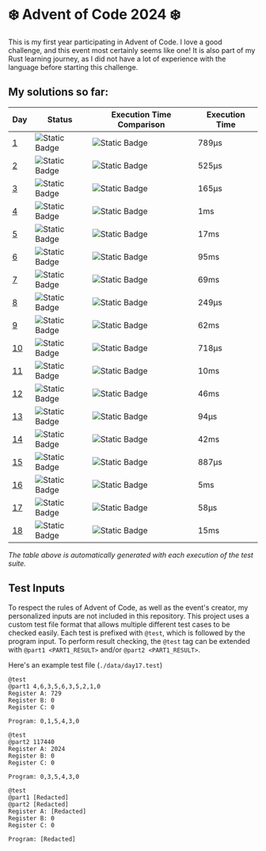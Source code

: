 # ❄️ Advent of Code 2024 ❄️
This is my first year participating in Advent of Code. I love a good challenge, and this event most certainly seems like one!
It is also part of my Rust learning journey, as I did not have a lot of experience with the language before starting this challenge.

## My solutions so far:
<!-- {RESULTS_START} -->
| Day | Status | Execution Time Comparison | Execution Time |
|-----|--------|---------------------------|----------------|
|[1](src/days/day1.rs)|![Static Badge](https://img.shields.io/badge/Success-green?style=flat)|![Static Badge](https://progress-bar.xyz/0/?width=500&progress_color=8935D9&progress_background=404040&show_text=false)|789µs|
|[2](src/days/day2.rs)|![Static Badge](https://img.shields.io/badge/Success-green?style=flat)|![Static Badge](https://progress-bar.xyz/0/?width=500&progress_color=8935D9&progress_background=404040&show_text=false)|525µs|
|[3](src/days/day3.rs)|![Static Badge](https://img.shields.io/badge/Success-green?style=flat)|![Static Badge](https://progress-bar.xyz/0/?width=500&progress_color=8935D9&progress_background=404040&show_text=false)|165µs|
|[4](src/days/day4.rs)|![Static Badge](https://img.shields.io/badge/Success-green?style=flat)|![Static Badge](https://progress-bar.xyz/1/?width=500&progress_color=8935D9&progress_background=404040&show_text=false)|1ms|
|[5](src/days/day5.rs)|![Static Badge](https://img.shields.io/badge/Success-green?style=flat)|![Static Badge](https://progress-bar.xyz/14/?width=500&progress_color=8935D9&progress_background=404040&show_text=false)|17ms|
|[6](src/days/day6.rs)|![Static Badge](https://img.shields.io/badge/Success-green?style=flat)|![Static Badge](https://progress-bar.xyz/83/?width=500&progress_color=8935D9&progress_background=404040&show_text=false)|95ms|
|[7](src/days/day7.rs)|![Static Badge](https://img.shields.io/badge/Success-green?style=flat)|![Static Badge](https://progress-bar.xyz/60/?width=500&progress_color=8935D9&progress_background=404040&show_text=false)|69ms|
|[8](src/days/day8.rs)|![Static Badge](https://img.shields.io/badge/Success-green?style=flat)|![Static Badge](https://progress-bar.xyz/0/?width=500&progress_color=8935D9&progress_background=404040&show_text=false)|249µs|
|[9](src/days/day9.rs)|![Static Badge](https://img.shields.io/badge/Success-green?style=flat)|![Static Badge](https://progress-bar.xyz/54/?width=500&progress_color=8935D9&progress_background=404040&show_text=false)|62ms|
|[10](src/days/day10.rs)|![Static Badge](https://img.shields.io/badge/Success-green?style=flat)|![Static Badge](https://progress-bar.xyz/0/?width=500&progress_color=8935D9&progress_background=404040&show_text=false)|718µs|
|[11](src/days/day11.rs)|![Static Badge](https://img.shields.io/badge/Success-green?style=flat)|![Static Badge](https://progress-bar.xyz/9/?width=500&progress_color=8935D9&progress_background=404040&show_text=false)|10ms|
|[12](src/days/day12.rs)|![Static Badge](https://img.shields.io/badge/Success-green?style=flat)|![Static Badge](https://progress-bar.xyz/40/?width=500&progress_color=8935D9&progress_background=404040&show_text=false)|46ms|
|[13](src/days/day13.rs)|![Static Badge](https://img.shields.io/badge/Success-green?style=flat)|![Static Badge](https://progress-bar.xyz/0/?width=500&progress_color=8935D9&progress_background=404040&show_text=false)|94µs|
|[14](src/days/day14.rs)|![Static Badge](https://img.shields.io/badge/Success-green?style=flat)|![Static Badge](https://progress-bar.xyz/37/?width=500&progress_color=8935D9&progress_background=404040&show_text=false)|42ms|
|[15](src/days/day15.rs)|![Static Badge](https://img.shields.io/badge/Success-green?style=flat)|![Static Badge](https://progress-bar.xyz/0/?width=500&progress_color=8935D9&progress_background=404040&show_text=false)|887µs|
|[16](src/days/day16.rs)|![Static Badge](https://img.shields.io/badge/Success-green?style=flat)|![Static Badge](https://progress-bar.xyz/4/?width=500&progress_color=8935D9&progress_background=404040&show_text=false)|5ms|
|[17](src/days/day17.rs)|![Static Badge](https://img.shields.io/badge/Success-green?style=flat)|![Static Badge](https://progress-bar.xyz/0/?width=500&progress_color=8935D9&progress_background=404040&show_text=false)|58µs|
|[18](src/days/day18.rs)|![Static Badge](https://img.shields.io/badge/Success-green?style=flat)|![Static Badge](https://progress-bar.xyz/13/?width=500&progress_color=8935D9&progress_background=404040&show_text=false)|15ms|
<!-- {DAY 1=789} -->
<!-- {DAY 2=525} -->
<!-- {DAY 3=165} -->
<!-- {DAY 4=1723} -->
<!-- {DAY 5=17026} -->
<!-- {DAY 6=95598} -->
<!-- {DAY 7=69033} -->
<!-- {DAY 8=249} -->
<!-- {DAY 9=62599} -->
<!-- {DAY 10=718} -->
<!-- {DAY 11=10765} -->
<!-- {DAY 12=46802} -->
<!-- {DAY 13=94} -->
<!-- {DAY 14=42978} -->
<!-- {DAY 15=887} -->
<!-- {DAY 16=5226} -->
<!-- {DAY 17=58} -->
<!-- {DAY 18=15987} -->
<!-- {RESULTS_END} -->
*The table above is automatically generated with each execution of the test suite.*

## Test Inputs
To respect the rules of Advent of Code, as well as the event's creator, my personalized inputs are not included in this repository.
This project uses a custom test file format that allows multiple different test cases to be checked easily.
Each test is prefixed with `@test`, which is followed by the program input. To perform result checking,
the `@test` tag can be extended with `@part1 <PART1_RESULT>` and/or `@part2 <PART1_RESULT>`.

Here's an example test file (`./data/day17.test`)
```
@test
@part1 4,6,3,5,6,3,5,2,1,0
Register A: 729
Register B: 0
Register C: 0

Program: 0,1,5,4,3,0

@test
@part2 117440
Register A: 2024
Register B: 0
Register C: 0

Program: 0,3,5,4,3,0

@test
@part1 [Redacted]
@part2 [Redacted]
Register A: [Redacted]
Register B: 0
Register C: 0

Program: [Redacted]
```